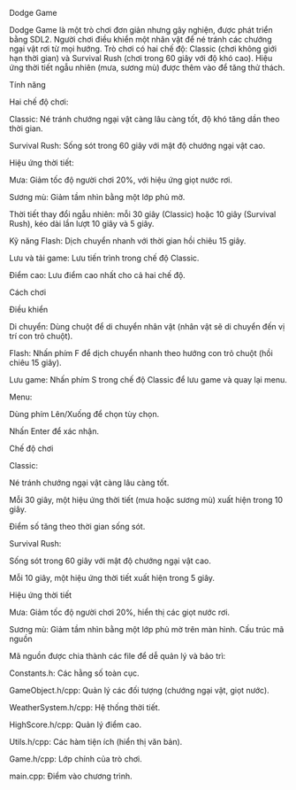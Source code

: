 Dodge Game



Dodge Game là một trò chơi đơn giản nhưng gây nghiện, được phát triển bằng SDL2. Người chơi điều khiển một nhân vật để né tránh các chướng ngại vật rơi từ mọi hướng. Trò chơi có hai chế độ: Classic (chơi không giới hạn thời gian) và Survival Rush (chơi trong 60 giây với độ khó cao). Hiệu ứng thời tiết ngẫu nhiên (mưa, sương mù) được thêm vào để tăng thử thách.

Tính năng





Hai chế độ chơi:





Classic: Né tránh chướng ngại vật càng lâu càng tốt, độ khó tăng dần theo thời gian.



Survival Rush: Sống sót trong 60 giây với mật độ chướng ngại vật cao.



Hiệu ứng thời tiết:





Mưa: Giảm tốc độ người chơi 20%, với hiệu ứng giọt nước rơi.



Sương mù: Giảm tầm nhìn bằng một lớp phủ mờ.



Thời tiết thay đổi ngẫu nhiên: mỗi 30 giây (Classic) hoặc 10 giây (Survival Rush), kéo dài lần lượt 10 giây và 5 giây.



Kỹ năng Flash: Dịch chuyển nhanh với thời gian hồi chiêu 15 giây.



Lưu và tải game: Lưu tiến trình trong chế độ Classic.



Điểm cao: Lưu điểm cao nhất cho cả hai chế độ.



Cách chơi

Điều khiển





Di chuyển: Dùng chuột để di chuyển nhân vật (nhân vật sẽ di chuyển đến vị trí con trỏ chuột).



Flash: Nhấn phím F để dịch chuyển nhanh theo hướng con trỏ chuột (hồi chiêu 15 giây).



Lưu game: Nhấn phím S trong chế độ Classic để lưu game và quay lại menu.



Menu:





Dùng phím Lên/Xuống để chọn tùy chọn.



Nhấn Enter để xác nhận.

Chế độ chơi





Classic:





Né tránh chướng ngại vật càng lâu càng tốt.



Mỗi 30 giây, một hiệu ứng thời tiết (mưa hoặc sương mù) xuất hiện trong 10 giây.



Điểm số tăng theo thời gian sống sót.



Survival Rush:





Sống sót trong 60 giây với mật độ chướng ngại vật cao.



Mỗi 10 giây, một hiệu ứng thời tiết xuất hiện trong 5 giây.

Hiệu ứng thời tiết





Mưa: Giảm tốc độ người chơi 20%, hiển thị các giọt nước rơi.



Sương mù: Giảm tầm nhìn bằng một lớp phủ mờ trên màn hình.
Cấu trúc mã nguồn

Mã nguồn được chia thành các file để dễ quản lý và bảo trì:





Constants.h: Các hằng số toàn cục.



GameObject.h/cpp: Quản lý các đối tượng (chướng ngại vật, giọt nước).



WeatherSystem.h/cpp: Hệ thống thời tiết.



HighScore.h/cpp: Quản lý điểm cao.



Utils.h/cpp: Các hàm tiện ích (hiển thị văn bản).



Game.h/cpp: Lớp chính của trò chơi.



main.cpp: Điểm vào chương trình.
